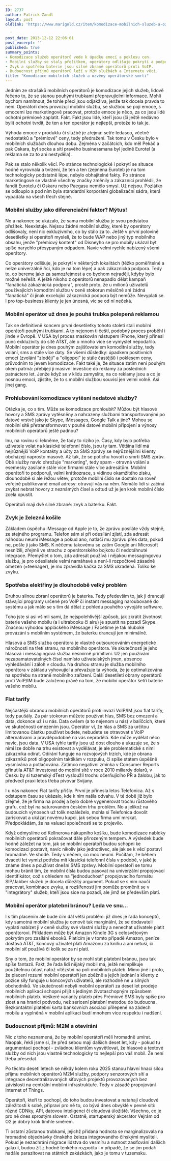 ```yaml
---
ID: 2737
author: Patrick Zandl
layout: post
oldlink: 'https://www.marigold.cz/item/komodizace-mobilnich-sluzeb-a-ozveny-operatorske-smrti

  '
post_date: 2013-12-12 22:06:01
post_excerpt: ''
published: true
summary_points:
- Komodizace služeb operátorů vede k úpadku emocí a poklesu cen.
- Mobilní služby se staly přežitkem, operátory odlišuje pokrytí a podpora.
- Zvyk a spotřeba baterie jsou silné zbraně operátorů proti VoIP.
- Budoucnost příjmů operátorů leží v M2M službách a Internetu věcí.
title: "Komodizace mobilních služeb a ozvěny operátorské smrti"
---
```


Jedním ze strašáků mobilních operátorů je komodizace jejich služeb, lidově řečeno to, že se stanou pouhými trubkami přepravujícími informace. Mohli bychom namítnout, že tohle přeci jsou odjakživa, jenže tak docela pravda to není. Operátoři dnes provozují mobilní službu, se službou se pojí emoce, s emocemi lze marketingově pracovat, protože emoce je něco, za co jsou lidé ochotni prémiově zaplatit. Fakt. Fakt jsou lidé, kteří jsou (či ještě nedávno byli) ochotni tvrdit, že ten a ten operátor je nejlepší, protože to tak je. <!--more-->

Výhoda emoce v produktu či službě je zřejmá: setře ledasco, včetně nedostatků a "prémiové" ceny, tedy předražení. Tak tomu v Česku bylo v mobilních službách dlouhou dobu. Zejména v začátcích, kdo měl Pekáč a pak Oskara, byl socka a sítí pravého businessmana byl jedině Eurotel (a reklama se za to ani nestyděla). 

Pak se stalo několik věcí. Po stránce technologické i pokrytí se situace hodně vyrovnala a tvrzení, že ten a ten (zejména Eurotel) je na tom technologicky podstatně lépe, nebylo obhajitelné fakty. Po stránce marketingové se vlastně všechny značky změnily a zákazníci prohlédli, že fandit Eurotelu či Oskaru nebo Paegasu nemělo smysl. Už nejsou. Pozlátko se odlouplo a pod ním byla standardní korporátní globalizační sádra, která vypadala na všech třech stejně.

<h3>Mobilní služby jako diferenciační faktor? Mýtus!</h3>

No a nakonec se ukázalo, že sama mobilní služba je svou podstatou přežitek. Neexistuje. Nejsou žádné mobilní služby, které by operátory odlišovaly, není nic exkluzivního, co by stálo za to. Ještě v první polovině desetiletky si operátoři mysleli, že to bude WAP nebo jiný typ mobilního obsahu, jenže "prémiový kontent" od Disneyho se pro mobily ukázal být spíše narychlo přesypaným odpadem. Navíc velmi rychle nabízený všemi operátory. 

Co operátory odlišuje, je pokrytí v některých lokalitách (těžko poměřitelné a nelze univerzálně říci, kdo je na tom lépe) a pak zákaznická podpora. Tedy to, co bereme jako za samozřejmost a co bychom nejraději, kdyby bylo možné neřešit.  A ještě nikoho z operátorů nenapadlo dělat kampaň "fanatická zákaznická podpora", prostě proto, že u milionů uživatelů používajících komoditní službu v ceně stokorun měsíčně ani žádná "fanatická" či jinak excelující zákaznická podpora být nemůže. Nevyplatí se. I pro top-business klienty je jen únosná, víc se od ní nečeká. 

<h3>Mobilní operátor už dnes je pouhá trubka polepená reklamou</h3>

Tak se definitivně koncem první desetiletky tohoto století stali mobilní operátoři pouhými trubkami. A to nejenom ti čeští, podobný proces proběhl i jinde v Evropě. V USA byl proces maskován nástupem iPhone, který přinesl punc exkluzivity do sítě AT&T, ale o mnoho více se vymyslet nepodařilo. Mobilní operátor je dnes pouhým zajišťovatelem komoditní služby, tedy volání, sms a stále více daty. Se všemi důsledky: úpadkem positivních emocí (zvolání "zloději" a "oligopol" je stále častější) i poklesem ceny, průvodním to jevem komodizace. Fakt také je, že situace zatím není pouhým okem patrná: přebíjejí ji masivní investice do reklamy za posledních patnáctero let. Jenže když se v klidu zamyslíte, na co reklamy jsou a co je nosnou emocí, zjistíte, že  to s mobilní službou souvisí jen velmi volně. Asi jinej gang. 

<h3>Prohlubování komodizace vytěsní nedatové služby?</h3>

Otázka je, co s tím. Může se komodizace prohloubit? Můžou být hlasové hovory a SMS zprávy vytěsněny a nahrazeny službami transportovanými po datové vrstvě jako je Skype, iMessages, Google Talk a jiné? Mohou se mobilní sítě přetransformovat v pouhé datové mobilní připojení a výnosy mobilních operátorů ještě padnou?

Inu, na rovinu si řekněme, že tady to riziko je. Časy, kdy bylo potřeba uživatele volat na klasické telefonní číslo, jsou ty tam. Většina lidí má nejrůznější VoIP kontakty a účty za SMS zprávy se nejrůznějšími klienty obcházejí naprosto masově. Až tak, že se potichu hovoří o smrti SMS zpráv. Obě služby navíc ohrožuje "marketing", tedy spam - otravná volání a esemesky zasílané stále více firmami stále více adresátům. Mobilní operátoři to podporují, velmi krátkozrace, s vidinou okamžitého zisku, dlouhodobě si ale řežou větev, protože mobilní číslo se dostalo na roveň veřejně publikované email adresy: otravují vás na něm. Nemálo lidí si začíná zvykat nebrat hovory z neznámých čísel a odtud už je jen krok mobilní číslo zcela opustit. 

Operátoři mají dvě silné zbraně: zvyk a baterku. Fakt. 

<h3>Zvyk je železná košile</h3>

Základem úspěchu iMessage od Apple je to, že zprávu posíláte vždy stejně, ze stejného programu. Telefon sám si při odesílání zjistí, zda adresát náhodou neumí iMessage a pokud ano, natlačí mu zprávu přes data, pokud ne, pošle ji jako SMS. K něčemu takovému se zatím Google ani Microsoft nesnížili, zřejmě ve strachu z operátorského bojkotu či nedotáhnuté integrace. Přemýšlet o tom, zda adresát používá i nějakou messagingovou službu, je pro odesilatele velmi namáhavé a není-li rozpočtově zásadně omezen (=teenager), je mu zpravidla kačka za SMS ukradená. Toliko ke zvyku. 

<h3>Spotřeba elektřiny je dlouhodobě velký problém</h3>

Druhou silnou zbraní operátorů je baterka. Tedy především to, jak ji drancují stávající programy určené pro VoIP či instant messaging naroubované do systému a jak málo se s tím dá dělat z pohledu pouhého vývojáře software. 

Toho jste si asi všimli sami, že nejspolehlivější způsob, jak zkrátit životnost baterie vašeho mobilu (a i ultrabooku či airu) je spustit na pozadí Skype. Značnou výhodou appláckého iMessage / Facetime je tak hluboké provázání s mobilním systémem, že baterku drancují jen minimálně.  

Hlasová a SMS služba operátora je vlastně outsourcováním energetické náročnosti na třetí stranu, na mobilního operátora. Ve skutečnosti je jeho hlasová i messagingová služba nesmírně primitivní. Už jen používání nezapamatovatelných čísel namísto uživatelských jmen, absence vyhledávání i záloh v cloudu.  Na druhou stranu je služba mobilního operátora v základu vyhovující a převažuje ta výhoda, že je optimalizována na spotřebu na straně mobilního zařízení. Další desetiletí obrany operátorů proti VoIP/IM bude založeno právě na tom, že mobilní operátor šetří baterie vašeho mobilu. 

<h3>Flat tarify</h3>

Nejčastější obranou mobilních operátorů proti invazi VoIP/IM jsou flat tarify, tedy paušály. Za pár stokorun můžete používat hlas, SMS bez omezení a data, dokonce už i u nás. Data ovšem (a to nejenom u nás) v balíčcích, které ve skutečnosti omezením jsou. Operátor ví, že hlas a SMS za určitou limitovanou částku používat budete, nebudete se otravovat s VoIP alternativami a pravděpodobně na vás neprodělá. Kde může vydělat něco navíc, jsou data. V USA tyhle tarify jsou už dost dlouho a ukazuje se, že s nimi lze dobře na trhu existovat a vydělávat, je ale problematické s nimi zákazníka odírat. Odírání funguje na rozvojových trzích, kde je obrana zákazníků proti oligopolním taktikám v rozpuku, či spíše státem úspěšně vysmívána a potlačována. Zatímco negativní zmínka v Consumer Reports přinutila AT&T investovat do mobilní sítě v roce 2010 miliardy dolarů, v Česku by si tuzemský dTest vysloužil trochu očerňujícího PR a žalobu, jak to předvedl praxi letos třeba pivovar Svijany.  

I u nás nakonec Flat tarify přišly. První je přinesla letos Telefonica. Až s odstupem času se ukázalo, kde k nim našla odvahu. V té době již bylo zřejmé, že je firma na prodej a bylo dobré vygenerovat trochu růstového grafu, což byl na saturovaném českém trhu problém. No a jelikož na budoucích výnosech už tolik nezáleželo, mohla si Telefonica dovolit zariskovat a ukázat novému kupci, jak sebou firma umí mrskat. Předpokládám, že na valuaci společnosti se to projevilo. 

Když odmyslíme od Kellnerova nákupního košíku, bude komodizace nabídky mobilních operátorů pokračovat dále přirozeným tempem. A výsledek bude hodně záležet na tom, jak se mobilní operátoři budou schopni ke komodizaci postavit, navíc nikoliv jako jednotlivec, ale jak se k věcí postaví hromadně. Ve shodě. Tedy v něčem, co moc neumí. Počítám, že během dvaceti let vymizí potřeba mít klasická telefonní čísla v podobě, v jaké je známe dnes a používat dnešní SMS zprávy. Mobilní operátoři se tomu mohou bránit tím, že mobilní čísla budou pasovat na univerzální propojovací identifikátor, což s ohledem na "jednoduchost" propojovacího formátu SIP/Jabber služeb je docela důležitý argument. Pokud se s ním naučí pracovat, kombinace zvyku, a rozšířenosti jim pomůže proměnit se v "integrátory" služeb, kteří jsou sice na pozadí, ale jimž se především platí. 

<h3>Mobilní operátor platební bránou? Leda ve snu...</h3>

I s tím placením ale bude čím dál větší problém: již dnes je řada konceptů, kdy samotná mobilní služba je cenově tak marginální, že se dodavateli vyplatí nabízet ji v ceně služby své vlastní služby a nenechat uživatele platit operátorovi.  Příkladem může být Amazon Kindle 3G s celosvětovým pokrytím pro zasílání ebooků. Platícím je v tomto případě Amazon, peníze dostává AT&T, koncový uživatel platí Amazonu za knihu a ani netuší, čí mobilní síť používá či kolik se za ni platí. 

Sny o tom, že mobilní operátor by se mohl stát platební bránou, jsou tak spíše fantazií. Fakt, že řada lidí nějaký mobil má, ještě neimplikuje použitelnou účast natož vítězství na poli mobilních plateb. Mimo jiné i proto, že placení rozumí mobilní operátoři jen zběžně a jejich jednání s klienty z pozice síly funguje u koncových uživatelů, ale rozhodně ne u silných obchodníků. Ve skutečnosti nebyli mobilní operátoři za deset let prodeje mobilních aplikací schopni přijít s jediným životaschopným způsobem mobilních plateb. Veškeré varianty plateb přes Prémiové SMS byly spíše pro zlost a na hranici podvodu, než seriosní platební metodou do budoucna. Bezkontaktní platební karta bankovních asociací přilepené na zádech mobilu a vyplněná v mobilní aplikaci budí mnohem více respektu i nadšení. 

<h3>Budoucnost příjmů: M2M a otevírání</h3>

Nic z toho neznamená, že by mobilní operátoři měli hromadně umírat. Naopak, řekli jsme si, že před sebou mají dalších deset let, kdy - pokud tu argumentaci pochopí - zvládnou klientům vysvětlovat, že hlasové a textové služby od nich jsou vlastně technologicky to nejlepší pro váš mobil. Že není třeba přesedat. 

Po těchto deseti letech se někdy kolem roku 2025 stanou hlavní hnací silou příjmu mobilních operátorů M2M služby, podpory senzorových sítí a integrace decentralizovaných síťových projektů provozovaných bez závislosti na centrální mobilní infrastruktuře. Tedy v zásadě propojování Internet of Things.   

Operátoři, kteří to pochopí, do toho budou investovat a natahají cloudové záležitosti k sobě, připraví pro ně to, co bývá dnes obvyklé v pevné síti: různé CDNky, API, datovou inteligenci či cloudová úložiště. Všechno, co je pro ně dnes sprostým slovem. Ostatně, startuperský akcerátor Vejrám od O2 je dobrý krok tímhle směrem.

Ti ostatní zůstanou trubkami, jejichž přidaná hodnota se marginalizovala na hromadné objednávky čínského železa integrovaného čínskými mysliteli. Pokud je nezachrání migrace lidstva do vesmíru a nutnost zasíťování dalších galaxií, budou žít z hodně tenkého rozpočtu i v případě, že se jim podaří nadále parazitovat na státních zakázkách, jako je tomu v tuzemsku.